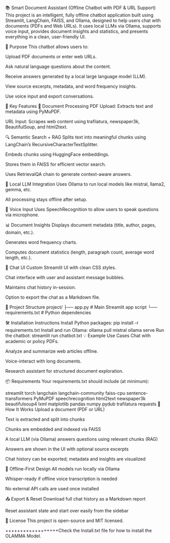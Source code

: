 📚 Smart Document Assistant (Offline Chatbot with PDF & URL Support)
This project is an intelligent, fully offline chatbot application built using Streamlit, LangChain, FAISS, and Ollama, designed to help users chat with documents (PDFs and Web URLs). It uses local LLMs via Ollama, supports voice input, provides document insights and statistics, and presents everything in a clean, user-friendly UI.

🎯 Purpose
This chatbot allows users to:

Upload PDF documents or enter web URLs.

Ask natural language questions about the content.

Receive answers generated by a local large language model (LLM).

View source excerpts, metadata, and word frequency insights.

Use voice input and export conversations.

🔧 Key Features
📄 Document Processing
PDF Upload: Extracts text and metadata using PyMuPDF.

URL Input: Scrapes web content using trafilatura, newspaper3k, BeautifulSoup, and html2text.

🔍 Semantic Search + RAG
Splits text into meaningful chunks using LangChain’s RecursiveCharacterTextSplitter.

Embeds chunks using HuggingFace embeddings.

Stores them in FAISS for efficient vector search.

Uses RetrievalQA chain to generate context-aware answers.

🤖 Local LLM Integration
Uses Ollama to run local models like mistral, llama2, gemma, etc.

All processing stays offline after setup.

🎤 Voice Input
Uses SpeechRecognition to allow users to speak questions via microphone.

📊 Document Insights
Displays document metadata (title, author, pages, domain, etc.).

Generates word frequency charts.

Computes document statistics (length, paragraph count, average word length, etc.).

💬 Chat UI
Custom Streamlit UI with clean CSS styles.

Chat interface with user and assistant message bubbles.

Maintains chat history in-session.

Option to export the chat as a Markdown file.

📁 Project Structure
project/
├── app.py                  # Main Streamlit app script
└── requirements.txt        # Python dependencies

🛠️ Installation Instructions
Install Python packages:
pip install -r requirements.txt
Install and run Ollama:
ollama pull mistral
ollama serve
Run the chatbot:
streamlit run chatbot.txt
💡 Example Use Cases
Chat with academic or policy PDFs.

Analyze and summarize web articles offline.

Voice-interact with long documents.

Research assistant for structured document exploration.

📦 Requirements
Your requirements.txt should include (at minimum):

streamlit
torch
langchain
langchain-community
faiss-cpu
sentence-transformers
PyMuPDF
speechrecognition
html2text
newspaper3k
beautifulsoup4
lxml
matplotlib
pandas
numpy
pydub
trafilatura
requests
🧠 How It Works
Upload a document (PDF or URL)

Text is extracted and split into chunks

Chunks are embedded and indexed via FAISS

A local LLM (via Ollama) answers questions using relevant chunks (RAG)

Answers are shown in the UI with optional source excerpts

Chat history can be exported; metadata and insights are visualized

🔐 Offline-First Design
All models run locally via Ollama

Whisper-ready if offline voice transcription is needed

No external API calls are used once installed

📤 Export & Reset
Download full chat history as a Markdown report

Reset assistant state and start over easily from the sidebar

📝 License
This project is open-source and MIT licensed.

++++++++++++++++++Check the Install.txt file for how to install the OLAMMA Model.
